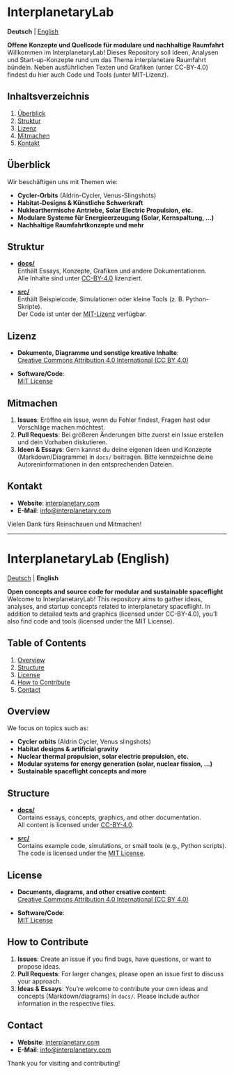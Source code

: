 # InterplanetaryLab

**Deutsch** | [English](#interplanetarylab-english)

**Offene Konzepte und Quellcode für modulare und nachhaltige Raumfahrt**  
Willkommen im InterplanetaryLab! Dieses Repository soll Ideen, Analysen und Start-up-Konzepte rund um das Thema interplanetare Raumfahrt bündeln. Neben ausführlichen Texten und Grafiken (unter CC-BY-4.0) findest du hier auch Code und Tools (unter MIT-Lizenz).

## Inhaltsverzeichnis

1. [Überblick](#überblick)
2. [Struktur](#struktur)
3. [Lizenz](#lizenz)
4. [Mitmachen](#mitmachen)
5. [Kontakt](#kontakt)

## Überblick

Wir beschäftigen uns mit Themen wie:
- **Cycler-Orbits** (Aldrin-Cycler, Venus-Slingshots)
- **Habitat-Designs & Künstliche Schwerkraft**
- **Nuklearthermische Antriebe, Solar Electric Propulsion, etc.**
- **Modulare Systeme für Energieerzeugung (Solar, Kernspaltung, …)**
- **Nachhaltige Raumfahrtkonzepte und mehr**

## Struktur

- [**docs/**](docs/)  
  Enthält Essays, Konzepte, Grafiken und andere Dokumentationen.  
  Alle Inhalte sind unter [CC-BY-4.0](LICENSE-CC-BY-4.0.md) lizenziert.

- [**src/**](src/)  
  Enthält Beispielcode, Simulationen oder kleine Tools (z. B. Python-Skripte).  
  Der Code ist unter der [MIT-Lizenz](LICENSE-MIT.md) verfügbar.

## Lizenz

- **Dokumente, Diagramme und sonstige kreative Inhalte**:  
  [Creative Commons Attribution 4.0 International (CC BY 4.0)](LICENSE-CC-BY-4.0.md)

- **Software/Code**:  
  [MIT License](LICENSE-MIT.md)

## Mitmachen

1. **Issues**: Eröffne ein Issue, wenn du Fehler findest, Fragen hast oder Vorschläge machen möchtest.  
2. **Pull Requests**: Bei größeren Änderungen bitte zuerst ein Issue erstellen und dein Vorhaben diskutieren.  
3. **Ideen & Essays**: Gern kannst du deine eigenen Ideen und Konzepte (Markdown/Diagramme) in `docs/` beitragen. Bitte kennzeichne deine Autoreninformationen in den entsprechenden Dateien.

## Kontakt

- **Website**: [interplanetary.com](https://interplanetary.com)
- **E-Mail**: [info@interplanetary.com](mailto:info@interplanetary.com)

Vielen Dank fürs Reinschauen und Mitmachen!

---

# InterplanetaryLab (English)

[Deutsch](#interplanetarylab) | **English**

**Open concepts and source code for modular and sustainable spaceflight**  
Welcome to InterplanetaryLab! This repository aims to gather ideas, analyses, and startup concepts related to interplanetary spaceflight. In addition to detailed texts and graphics (licensed under CC-BY-4.0), you’ll also find code and tools (licensed under the MIT License).

## Table of Contents

1. [Overview](#overview)
2. [Structure](#structure)
3. [License](#license)
4. [How to Contribute](#how-to-contribute)
5. [Contact](#contact)

## Overview

We focus on topics such as:
- **Cycler orbits** (Aldrin Cycler, Venus slingshots)
- **Habitat designs & artificial gravity**
- **Nuclear thermal propulsion, solar electric propulsion, etc.**
- **Modular systems for energy generation (solar, nuclear fission, …)**
- **Sustainable spaceflight concepts and more**

## Structure

- [**docs/**](docs/)  
  Contains essays, concepts, graphics, and other documentation.  
  All content is licensed under [CC-BY-4.0](LICENSE-CC-BY-4.0.md).

- [**src/**](src/)  
  Contains example code, simulations, or small tools (e.g., Python scripts).  
  The code is licensed under the [MIT License](LICENSE-MIT.md).

## License

- **Documents, diagrams, and other creative content**:  
  [Creative Commons Attribution 4.0 International (CC BY 4.0)](LICENSE-CC-BY-4.0.md)

- **Software/Code**:  
  [MIT License](LICENSE-MIT.md)

## How to Contribute

1. **Issues**: Create an issue if you find bugs, have questions, or want to propose ideas.  
2. **Pull Requests**: For larger changes, please open an issue first to discuss your approach.  
3. **Ideas & Essays**: You’re welcome to contribute your own ideas and concepts (Markdown/diagrams) in `docs/`. Please include author information in the respective files.

## Contact

- **Website**: [interplanetary.com](https://interplanetary.com)
- **E-Mail**: [info@interplanetary.com](mailto:info@interplanetary.com)

Thank you for visiting and contributing!
